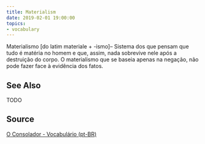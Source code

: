 ```yaml
---
title: Materialism
date: 2019-02-01 19:00:00
topics:
- vocabulary
---
```


Materialismo [do latim materiale + -ismo]– Sistema dos que pensam que tudo é matéria no homem e que, assim, nada sobrevive nele após a destruição do corpo. O materialismo que se baseia apenas na negação, não pode fazer face à evidência dos fatos.

## See Also
TODO

## Source
[O Consolador - Vocabulário (pt-BR)](http://www.oconsolador.com.br/linkfixo/vocabulario/principal.html)
